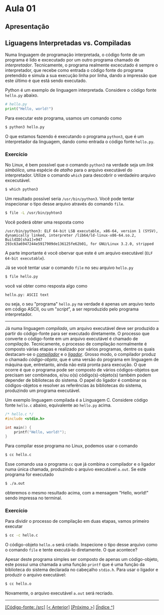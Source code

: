 # Aula 01 

## Apresentação 

## Liguagens Interpretadas vs. Compiladas

Numa linguagem de programação interpretada, o código fonte de um programa é lido e excecutado por um outro programa chamado de *interpretador*. Tecnicamente, o programa realmente excecutado é sempre o interpretador, que recebe como entrada o código fonte do programa pretendido e simula a sua execução linha por linha, dando a impressão que este último é que está sendo executado. 

Python é um exemplo de linguagem interpretada. Considere o código fonte `hello.py` abaixo.

```Python
# hello.py
print("Hello, world!")
```

Para executar este programa, usamos um comando como 

```bash
$ python3 hello.py
```

O que estamos fazendo é executando o programa `python3`, que é um interpretador da linguagem, dando como entrada o código fonte `hello.py`.


### Exercício

No Linux, é bem possível que o comando `python3` na verdade seja um *link simbólico*, uma espécie de *atalho* para o arquivo executável do interpretador. Utilize o comando `which` para descobrir o verdadeiro arquivo excecutável.

```bash
$ which python3
```

Um resultado possível seria `/usr/bin/python3`. Você pode tentar inspecionar o tipo desse arquivo através do comando `file`.

```bash
$ file -L /usr/bin/pyhton3
```

Você poderá obter uma resposta como 

```
/usr/bin/python3: ELF 64-bit LSB executable, x86-64, version 1 (SYSV), dynamically linked, interpreter /lib64/ld-linux-x86-64.so.2, BuildID[sha1]=947
293c63a6947244e5917909de136125fe62b01, for GNU/Linux 3.2.0, stripped
```

A parte importante é você obervar que este é um arquivo executável (`ELF 64-bit executable`).

Já se você tentar usar o comando `file` no seu arquivo `hello.py`

```bash
$ file hello.py
```

você vai obter como resposta algo como 

```
hello.py: ASCII text
``` 

ou seja, o seu "programa" `hello.py` na verdade é apenas um arquivo texto em código ASCII, ou um "*script*", a ser reproduzido pelo programa interpretador.

----


Já numa linguagem *compilada*, um arquivo executável deve ser produzido a partir do código-fonte para ser executado diretamente. O processo que converte o código-fonte em um arquivo executável é chamado de *compilação*. Tecnicamente, o processo de compilação normalmente é composto várias etapas e realizado por vários programas, dentre os quais destacam-se o [*compilador*](https://pt.wikipedia.org/wiki/Compilador) e o [*ligador*](https://pt.wikipedia.org/wiki/Ligador). Grosso modo, o compilador produz o chamado *código-objeto*, que é uma versão do programa em linguagem de máquina que, entretanto, ainda não está pronta para execução. O que ocorre é que o programa pode ser composto de vários códigos-objetos que precisam ser combinados, e/ou o(s) código(s)-objeto(s) também podem depender de bibliotecas do sistema. O papel do ligador é combinar os códigos-objetos e resolver as referências às bibliotecas do sistema, produzindo um programa executável. 

Um exemplo linguagem compilada é a Linguagem C. Considere código fonte `hello.c` abaixo, equivalente ao `hello.py` acima.

```C
/* hello.c */
#include <stdio.h>

int main() {
    printf("Hello, world!");
}
``` 

Para compilar esse programa no Linux, podemos usar o comando 

```bash
$ cc hello.c
```

Esse comando usa o programa `cc` que já combina o compilador e o ligador numa única chamada, produzindo o arquivo executável `a.out`. Se este programa for executado

```bash
$ ./a.out
```

obteremos o mesmo resultado acima, com a mensagem "Hello, world!" sendo impressa no terminal.

### Exercício

Para dividir o processo de compilação em duas etapas, vamos primeiro executar

```bash
$ cc -c hello.c
```

O código-objeto `hello.o` será criado. Inspecione o tipo desse arquivo como o comando `file` e tente executá-lo diretamente. O que acontece?

Apesar deste programa simples ser composto de apenas um código-objeto, este possui uma chamada a uma função `printf` que é uma função da biblioteca do sistema declarada no cabeçalho `stdio.h`. Para usar o ligador e produzir o arquivo executável:

```bash
$ cc hello.o
```
Novamente, o arquivo executável `a.out` será recriado.



___
[[Código-fonte: /src]](./src)   [[< Anterior]](../../README.md) [[Próximo >]](../aula02/aula02.md)  [[Índice ^]](../../README.md)





